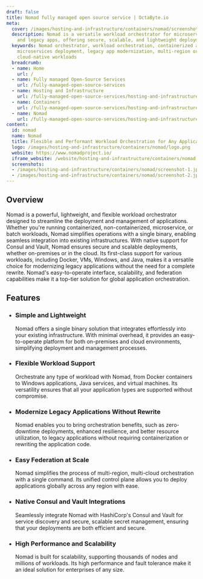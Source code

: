 ```yaml
---
draft: false
title: Nomad fully managed open source service | OctaByte.io
meta:
  cover: /images/hosting-and-infrastructure/containers/nomad/screenshot-1.jpg
  description: Nomad is a versatile workload orchestrator for microservices, containers,
    and legacy apps, offering secure, scalable, and lightweight deployment solutions.
  keywords: Nomad orchestrator, workload orchestration, containerized applications,
    microservices deployment, legacy app modernization, multi-region orchestration,
    cloud-native workloads
  breadcrumb:
  - name: Home
    url: /
  - name: Fully managed Open-Source Services
    url: /fully-managed-open-source-services
  - name: Hosting and Infrastructure
    url: /fully-managed-open-source-services/hosting-and-infrastructure
  - name: Containers
    url: /fully-managed-open-source-services/hosting-and-infrastructure/containers
  - name: Nomad
    url: /fully-managed-open-source-services/hosting-and-infrastructure/containers/nomad
content:
  id: nomad
  name: Nomad
  title: Flexible and Performant Workload Orchestration for Any Application
  logo: /images/hosting-and-infrastructure/containers/nomad/logo.png
  website: https://www.nomadproject.io/
  iframe_website: /website/hosting-and-infrastructure/containers/nomad
  screenshots:
  - /images/hosting-and-infrastructure/containers/nomad/screenshot-1.jpg
  - /images/hosting-and-infrastructure/containers/nomad/screenshot-2.jpg
---
```


## Overview

Nomad is a powerful, lightweight, and flexible workload orchestrator designed to streamline the deployment and management of applications. Whether you're running containerized, non-containerized, microservice, or batch workloads, Nomad simplifies operations with a single binary, enabling seamless integration into existing infrastructures. With native support for Consul and Vault, Nomad ensures secure and scalable deployments, whether on-premises or in the cloud. Its first-class support for various workloads, including Docker, VMs, Windows, and Java, makes it a versatile choice for modernizing legacy applications without the need for a complete rewrite. Nomad's easy-to-operate interface, scalability, and federation capabilities make it a top-tier solution for global application orchestration.

## Features

- ### Simple and Lightweight

  Nomad offers a single binary solution that integrates effortlessly into your existing infrastructure. With minimal overhead, it provides an easy-to-operate platform for both on-premises and cloud environments, simplifying deployment and management processes.

- ### Flexible Workload Support

  Orchestrate any type of workload with Nomad, from Docker containers to Windows applications, Java services, and virtual machines. Its versatility ensures that all your application types are supported without compromise.

- ### Modernize Legacy Applications Without Rewrite

  Nomad enables you to bring orchestration benefits, such as zero-downtime deployments, enhanced resilience, and better resource utilization, to legacy applications without requiring containerization or rewriting the application code.

- ### Easy Federation at Scale

  Nomad simplifies the process of multi-region, multi-cloud orchestration with a single command. Its unified control plane allows you to deploy applications globally across any region with ease.

- ### Native Consul and Vault Integrations

  Seamlessly integrate Nomad with HashiCorp's Consul and Vault for service discovery and secure, scalable secret management, ensuring that your deployments are both efficient and secure.

- ### High Performance and Scalability

  Nomad is built for scalability, supporting thousands of nodes and millions of workloads. Its high performance and fault tolerance make it an ideal solution for enterprises of any size.
